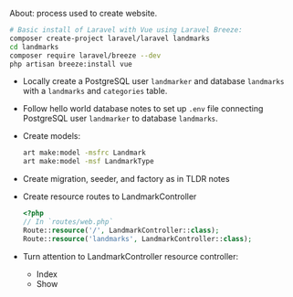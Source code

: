 About: process used to create website.

```bash
# Basic install of Laravel with Vue using Laravel Breeze:
composer create-project laravel/laravel landmarks
cd landmarks
composer require laravel/breeze --dev
php artisan breeze:install vue
```

- Locally create a PostgreSQL user `landmarker` and database `landmarks` with a `landmarks` and `categories` table.
- Follow hello world database notes to set up `.env` file connecting PostgreSQL user `landmarker` to database `landmarks`.

- Create models:
  
  ```bash
  art make:model -msfrc Landmark
  art make:model -msf LandmarkType
  ```

- Create migration, seeder, and factory as in TLDR notes

- Create resource routes to LandmarkController

  ```php
  <?php
  // In `routes/web.php`
  Route::resource('/', LandmarkController::class);
  Route::resource('landmarks', LandmarkController::class);
  ```

- Turn attention to LandmarkController resource controller:

  - Index
  - Show
